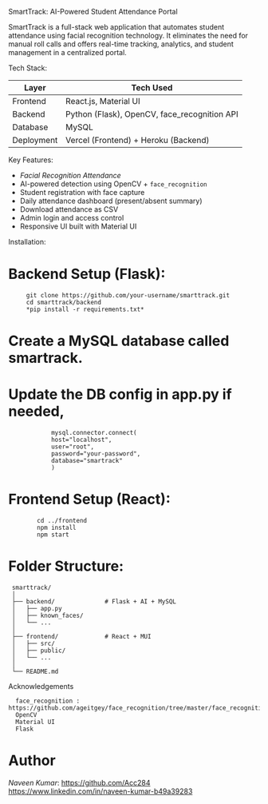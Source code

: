 SmartTrack: AI-Powered Student Attendance Portal

SmartTrack is a full-stack web application that automates student attendance using facial recognition technology. It eliminates the need for manual roll calls and offers real-time tracking, analytics, and student management in a centralized portal.


Tech Stack:

| Layer        | Tech Used                              |
|--------------|----------------------------------------|
| Frontend     | React.js, Material UI                  |
| Backend      | Python (Flask), OpenCV, face_recognition API |
| Database     | MySQL                                  |
| Deployment   | Vercel (Frontend) + Heroku (Backend)   |


Key Features:

-  *Facial Recognition Attendance*
-  AI-powered detection using OpenCV + `face_recognition`
-  Student registration with face capture
-  Daily attendance dashboard (present/absent summary)
-  Download attendance as CSV
-  Admin login and access control
-  Responsive UI built with Material UI


Installation:

   # Backend Setup (Flask):
         git clone https://github.com/your-username/smarttrack.git
         cd smarttrack/backend
         *pip install -r requirements.txt*
    
   # Create a MySQL database called smartrack.
   # Update the DB config in app.py if needed,   
                mysql.connector.connect(
                host="localhost",
                user="root",
                password="your-password",
                database="smartrack"
                )
   # Frontend Setup (React):
            cd ../frontend
            npm install
            npm start

   # Folder Structure:
            
     smarttrack/
     │
     ├── backend/              # Flask + AI + MySQL
     │   ├── app.py
     │   ├── known_faces/
     │   └── ...
     │
     ├── frontend/             # React + MUI
     │   ├── src/
     │   ├── public/
     │   └── ...
     │
     └── README.md












 Acknowledgements
     
      face_recognition :  https://github.com/ageitgey/face_recognition/tree/master/face_recognition
      OpenCV
      Material UI
      Flask



  # Author
  *Naveen Kumar*:
    https://github.com/Acc284
    https://www.linkedin.com/in/naveen-kumar-b49a39283
    



























     
